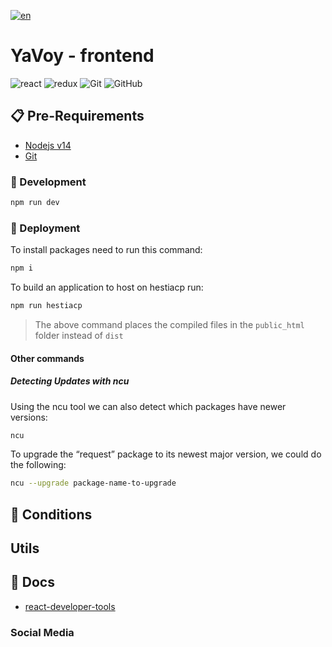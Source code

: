 [![en](https://img.shields.io/badge/lang-en-red.svg)](https://github.com/YaVoyCuba/yavoy-frontend-react/blob/main/README.md)

# YaVoy - frontend

![react](https://img.shields.io/badge/react-3670A0?style=for-the-badge&logo=react&logoColor=red)
![redux](https://img.shields.io/badge/redux-darkgreen?style=for-the-badge&logo=redux&logoColor=white)
![Git](https://img.shields.io/badge/git-%23F05033.svg?style=for-the-badge&logo=git&logoColor=white)
![GitHub](https://img.shields.io/badge/github-%23121011.svg?style=for-the-badge&logo=github&logoColor=white)

## 📋 Pre-Requirements

* [Nodejs v14](https://nodejs.org/en)
* [Git](https://git-scm.com/downloads)

### 🔧 Development
```bash
npm run dev
```

### 🚀 Deployment
To install packages need to run this command:
```bash
npm i 
```

To build an application to host on hestiacp run:
```bash
npm run hestiacp 
```
> The above command places the compiled files in the `public_html` folder instead of `dist`

#### Other commands
##### Detecting Updates with ncu
Using the ncu tool we can also detect which packages have newer versions:
```bash
ncu
```
To upgrade the “request” package to its newest major version, we could do the following:
```bash
ncu --upgrade package-name-to-upgrade
```

## 📄 Conditions

## Utils

## 📄 Docs
* [react-developer-tools](https://react.dev/learn/react-developer-tools)


### Social Media